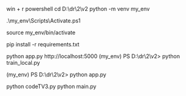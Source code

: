 
win + r
powershell
cd D:\dr\2\v2
   python -m venv my_env
  
   .\my_env\Scripts\Activate.ps1
 
   source my_env/bin/activate
 
   pip install -r requirements.txt

   python app.py
   http://localhost:5000
   (my_env) PS D:\dr\2\v2> python train_local.py

(my_env) PS D:\dr\2\v2> python app.py


 python codeTV3.py
 python main.py